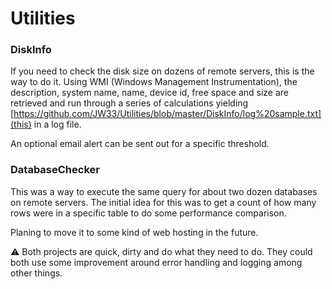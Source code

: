 # Utilities

### DiskInfo
If you need to check the disk size on dozens of remote servers, this is the way to do it. Using WMI (Windows Management Instrumentation), the description, system name, name, device id, free space and size are retrieved and run through a series of calculations yielding [https://github.com/JW33/Utilities/blob/master/DiskInfo/log%20sample.txt](this) in a log file.

An optional email alert can be sent out for a specific threshold.


### DatabaseChecker
This was a way to execute the same query for about two dozen databases on remote servers. The initial idea for this was to get a count of how many rows were in a specific table to do some performance comparison.

Planing to move it to some kind of web hosting in the future.


:warning: Both projects are quick, dirty and do what they need to do. They could both use some improvement around error handling and logging among other things.
